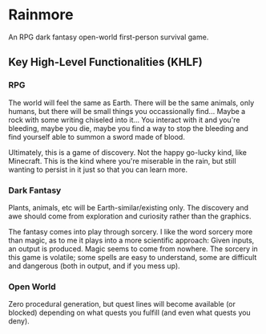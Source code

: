 # Rainmore

An RPG dark fantasy open-world first-person survival game.

## Key High-Level Functionalities (KHLF)

### RPG

The world will feel the same as Earth. There will be the same animals, only humans, but there will be small things you occassionally find... Maybe a rock with some writing chiseled into it... You interact with it and you're bleeding, maybe you die, maybe you find a way to stop the bleeding and find yourself able to summon a sword made of blood. 

Ultimately, this is a game of discovery. Not the happy go-lucky kind, like Minecraft. This is the kind where you're miserable in the rain, but still wanting to persist in it just so that you can learn more.

### Dark Fantasy

Plants, animals, etc will be Earth-similar/existing only. The discovery and awe should come from exploration and curiosity rather than the graphics.  

The fantasy comes into play through sorcery. I like the word sorcery more than magic, as to me it plays into a more scientific approach: Given inputs, an output is produced. Magic seems to come from nowhere. The sorcery in this game is volatile; some spells are easy to understand, some are difficult and dangerous (both in output, and if you mess up).  

### Open World

Zero procedural generation, but quest lines will become available (or blocked) depending on what quests you fulfill (and even what quests you deny).  

